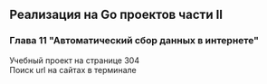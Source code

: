## Реализация на Go проектов части II
### Глава 11 "Автоматический сбор данных в интернете"
Учебный проект на странице 304  
Поиск url на сайтах в терминале
